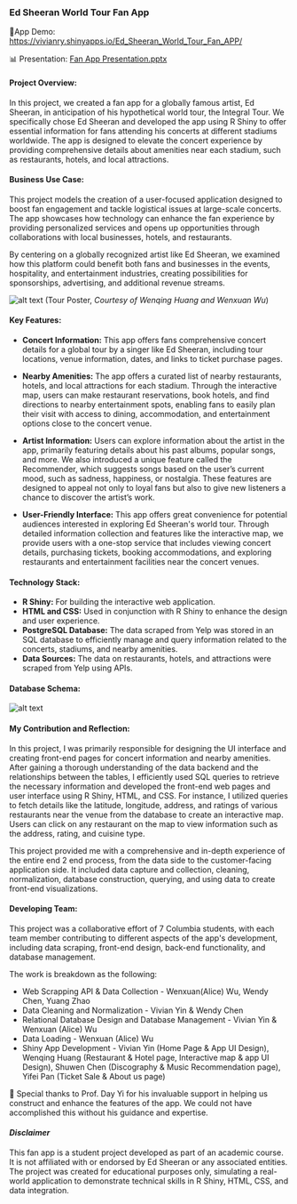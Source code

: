 ### Ed Sheeran World Tour Fan App 

🔗App Demo: https://vivianry.shinyapps.io/Ed_Sheeran_World_Tour_Fan_APP/

📊 Presentation: [Fan App  Presentation.pptx](https://github.com/user-attachments/files/16776834/Fan.App.Presentation.pptx)

#### Project Overview:
In this project, we created a fan app for a globally famous artist, Ed Sheeran, in anticipation of his hypothetical world tour, the Integral Tour. We specifically chose Ed Sheeran and developed the app using R Shiny to offer essential information for fans attending his concerts at different stadiums worldwide. The app is designed to elevate the concert experience by providing comprehensive details about amenities near each stadium, such as restaurants, hotels, and local attractions.

#### Business Use Case:
This project models the creation of a user-focused application designed to boost fan engagement and tackle logistical issues at large-scale concerts. The app showcases how technology can enhance the fan experience by providing personalized services and opens up opportunities through collaborations with local businesses, hotels, and restaurants.

By centering on a globally recognized artist like Ed Sheeran, we examined how this platform could benefit both fans and businesses in the events, hospitality, and entertainment industries, creating possibilities for sponsorships, advertising, and additional revenue streams.

![alt text](https://github.com/user-attachments/assets/231273d4-a00b-4d4e-936e-dabf9025e558)
(Tour Poster, *Courtesy of Wenqing Huang and Wenxuan Wu*)

#### Key Features:
- **Concert Information:** This app offers fans comprehensive concert details for a global tour by a singer like Ed Sheeran, including tour locations, venue information, dates, and links to ticket purchase pages.
  
- **Nearby Amenities:** The app offers a curated list of nearby restaurants, hotels, and local attractions for each stadium. Through the interactive map, users can make restaurant reservations, book hotels, and find directions to nearby entertainment spots, enabling fans to easily plan their visit with access to dining, accommodation, and entertainment options close to the concert venue.
  
- **Artist Information:** Users can explore information about the artist in the app, primarily featuring details about his past albums, popular songs, and more. We also introduced a unique feature called the Recommender, which suggests songs based on the user’s current mood, such as sadness, happiness, or nostalgia. These features are designed to appeal not only to loyal fans but also to give new listeners a chance to discover the artist’s work.

- **User-Friendly Interface:** This app offers great convenience for potential audiences interested in exploring Ed Sheeran's world tour. Through detailed information collection and features like the interactive map, we provide users with a one-stop service that includes viewing concert details, purchasing tickets, booking accommodations, and exploring restaurants and entertainment facilities near the concert venues.

#### Technology Stack:
- **R Shiny:** For building the interactive web application.
- **HTML and CSS:** Used in conjunction with R Shiny to enhance the design and user experience.
- **PostgreSQL Database:** The data scraped from Yelp was stored in an SQL database to efficiently manage and query information related to the concerts, stadiums, and nearby amenities.
- **Data Sources:** The data on restaurants, hotels, and attractions were scraped from Yelp using APIs.

#### Database Schema:
![alt text](https://github.com/user-attachments/assets/371ec637-78f3-44a5-a305-30f4d1c09b4e)

#### My Contribution and Reflection:
In this project, I was primarily responsible for designing the UI interface and creating front-end pages for concert information and nearby amenities. After gaining a thorough understanding of the data backend and the relationships between the tables, I efficiently used SQL queries to retrieve the necessary information and developed the front-end web pages and user interface using R Shiny, HTML, and CSS. For instance, I utilized queries to fetch details like the latitude, longitude, address, and ratings of various restaurants near the venue from the database to create an interactive map. Users can click on any restaurant on the map to view information such as the address, rating, and cuisine type.

This project provided me with a comprehensive and in-depth experience of the entire end 2 end process, from the data side to the customer-facing application side. It included data capture and collection, cleaning, normalization, database construction, querying, and using data to create front-end visualizations.

#### Developing Team:
This project was a collaborative effort of 7 Columbia students, with each team member contributing to different aspects of the app's development, including data scraping, front-end design, back-end functionality, and database management.

The work is breakdown as the following:
- Web Scrapping API & Data Collection - Wenxuan(Alice) Wu, Wendy Chen, Yuang Zhao
- Data Cleaning and Normalization - Vivian Yin & Wendy Chen
- Relational Database Design and Database Management - Vivian Yin & Wenxuan (Alice) Wu
- Data Loading - Wenxuan (Alice) Wu
- Shiny App Development - Vivian Yin (Home Page & App UI Design), Wenqing Huang (Restaurant & Hotel page, Interactive map & app UI Design), Shuwen Chen (Discography & Music Recommendation page), Yifei Pan (Ticket Sale & About us page)

 🎉 Special thanks to Prof. Day Yi for his invaluable support in helping us construct and enhance the features of the app. We could not have accomplished this without his guidance and expertise.
 
#### *Disclaimer*
This fan app is a student project developed as part of an academic course. It is not affiliated with or endorsed by Ed Sheeran or any associated entities. The project was created for educational purposes only, simulating a real-world application to demonstrate technical skills in R Shiny, HTML, CSS, and data integration.
